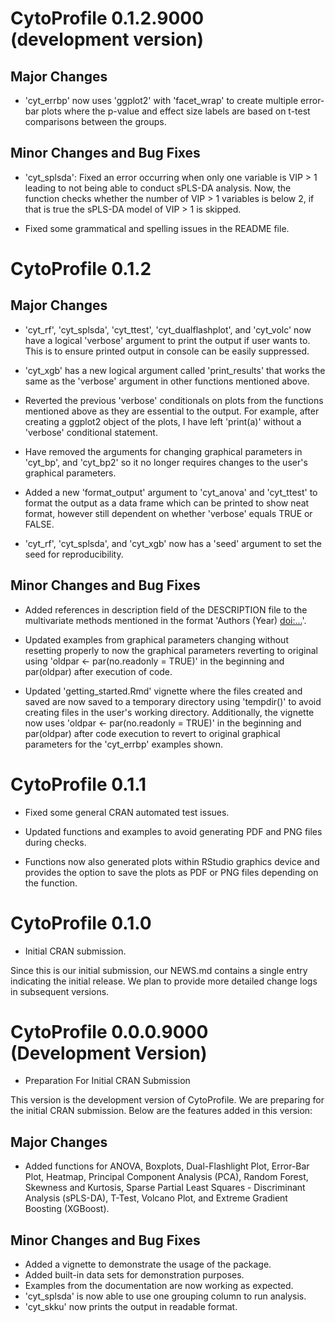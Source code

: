# CytoProfile 0.1.2.9000 (development version)

## Major Changes

* 'cyt_errbp' now uses 'ggplot2' with 'facet_wrap' to create multiple error-bar plots where the p-value and effect size labels are based on t-test comparisons between the groups. 

## Minor Changes and Bug Fixes

* 'cyt_splsda': Fixed an error occurring when only one variable is VIP > 1 leading to not being able to conduct sPLS-DA analysis. Now, the function checks whether the number of VIP > 1 variables is below 2, if that is true the sPLS-DA model of VIP > 1 is skipped. 

* Fixed some grammatical and spelling issues in the README file. 


# CytoProfile 0.1.2

## Major Changes

* 'cyt_rf', 'cyt_splsda', 'cyt_ttest', 'cyt_dualflashplot', and 'cyt_volc' now have a logical 'verbose' argument to print the output if user wants to. This is to ensure printed output in console can be easily suppressed.

* 'cyt_xgb' has a new logical argument called 'print_results' that works the same as the 'verbose' argument in other functions mentioned above. 

* Reverted the previous 'verbose' conditionals on plots from the functions mentioned above as they are essential to the output. For example, after creating a ggplot2 object of the plots, I have left 'print(a)' without a 'verbose' conditional statement. 

* Have removed the arguments for changing graphical parameters in 'cyt_bp', and 'cyt_bp2' so it no longer requires changes to the user's graphical parameters.

* Added a new 'format_output' argument to 'cyt_anova' and 'cyt_ttest' to format the output as a data frame which can be printed to show neat format, however still dependent on whether 'verbose' equals TRUE or FALSE. 

* 'cyt_rf', 'cyt_splsda', and 'cyt_xgb' now has a 'seed' argument to set the seed for reproducibility. 

## Minor Changes and Bug Fixes

* Added references in description field of the DESCRIPTION file to the multivariate methods mentioned in the format 'Authors (Year) <doi:...>'.

* Updated examples from graphical parameters changing without resetting properly to now the graphical parameters reverting to original using 'oldpar <- par(no.readonly = TRUE)' in the beginning and par(oldpar) after execution of code.

* Updated 'getting_started.Rmd' vignette where the files created and saved are now saved to a temporary directory using 'tempdir()' to avoid creating files in the user's working directory. Additionally, 
the vignette now uses 'oldpar <- par(no.readonly = TRUE)' in the beginning and par(oldpar) after code execution to revert to original graphical parameters for the 'cyt_errbp' examples shown.


# CytoProfile 0.1.1

* Fixed some general CRAN automated test issues. 

* Updated functions and examples to avoid generating PDF and PNG files during 
checks.

* Functions now also generated plots within RStudio graphics device and provides 
the option to save the plots as PDF or PNG files depending on the function.

# CytoProfile 0.1.0 

* Initial CRAN submission.

Since this is our initial submission, our NEWS.md contains a single entry 
indicating the initial release. We plan to provide more detailed change 
logs in subsequent versions.

# CytoProfile 0.0.0.9000 (Development Version) 

* Preparation For Initial CRAN Submission

This version is the development version of CytoProfile. We are preparing
for the initial CRAN submission. Below are the features added in this version:

## Major Changes

- Added functions for ANOVA, Boxplots, Dual-Flashlight Plot, Error-Bar Plot,
Heatmap, Principal Component Analysis (PCA), Random Forest, Skewness and Kurtosis, 
Sparse Partial Least Squares - Discriminant Analysis (sPLS-DA), T-Test, 
Volcano Plot, and Extreme Gradient Boosting (XGBoost).

## Minor Changes and Bug Fixes

- Added a vignette to demonstrate the usage of the package.
- Added built-in data sets for demonstration purposes.
- Examples from the documentation are now working as expected.
- 'cyt_splsda' is now able to use one grouping column to run analysis. 
- 'cyt_skku' now prints the output in readable format.
